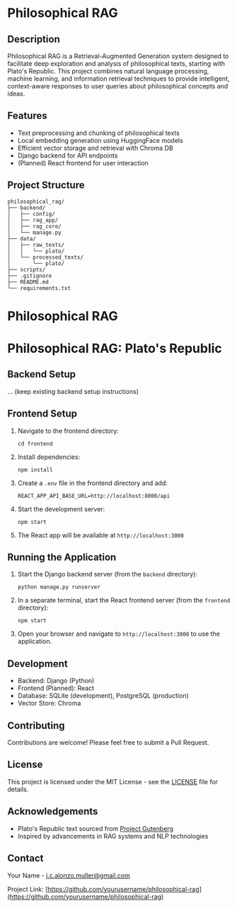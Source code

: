 # Philosophical RAG

## Description

Philosophical RAG is a Retrieval-Augmented Generation system designed to facilitate deep exploration and analysis of philosophical texts, starting with Plato's Republic. This project combines natural language processing, machine learning, and information retrieval techniques to provide intelligent, context-aware responses to user queries about philosophical concepts and ideas.

## Features

- Text preprocessing and chunking of philosophical texts
- Local embedding generation using HuggingFace models
- Efficient vector storage and retrieval with Chroma DB
- Django backend for API endpoints
- (Planned) React frontend for user interaction

## Project Structure

```
philosophical_rag/
├── backend/
│   ├── config/
│   ├── rag_app/
│   ├── rag_core/
│   └── manage.py
├── data/
│   ├── raw_texts/
│   │   └── plato/
│   └── processed_texts/
│       └── plato/
├── scripts/
├── .gitignore
├── README.md
└── requirements.txt
```

# Philosophical RAG

# Philosophical RAG: Plato's Republic

## Backend Setup

... (keep existing backend setup instructions)

## Frontend Setup

1. Navigate to the frontend directory:
   ```
   cd frontend
   ```

2. Install dependencies:
   ```
   npm install
   ```

3. Create a `.env` file in the frontend directory and add:
   ```
   REACT_APP_API_BASE_URL=http://localhost:8000/api
   ```

4. Start the development server:
   ```
   npm start
   ```

5. The React app will be available at `http://localhost:3000`

## Running the Application

1. Start the Django backend server (from the `backend` directory):
   ```
   python manage.py runserver
   ```

2. In a separate terminal, start the React frontend server (from the `frontend` directory):
   ```
   npm start
   ```

3. Open your browser and navigate to `http://localhost:3000` to use the application.

## Development

- Backend: Django (Python)
- Frontend (Planned): React
- Database: SQLite (development), PostgreSQL (production)
- Vector Store: Chroma

## Contributing

Contributions are welcome! Please feel free to submit a Pull Request.

## License

This project is licensed under the MIT License - see the [LICENSE](LICENSE) file for details.

## Acknowledgements

- Plato's Republic text sourced from [Project Gutenberg](https://www.gutenberg.org/)
- Inspired by advancements in RAG systems and NLP technologies

## Contact

Your Name - j.c.alonzo.muller@gmail.com

Project Link: [https://github.com/yourusername/philosophical-rag](https://github.com/yourusername/philosophical-rag)

